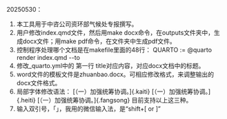 20250530：
1. 本工具用于中咨公司资环部气候处专报撰写。
2. 用户修改index.qmd文件，然后用make docx命令，在outputs文件夹中，生成docx文件；用make pdf命令，在文件夹中生成pdf文件。
3. 控制程序处理哪个文档是在makefile里面的48行：
        QUARTO := @quarto render index.qmd --to
4. 修改_quarto.yml中的 第一行 title对应内容，对应docx文档中的标题。
5. word文件的模板文件是zhuanbao.docx。可相应修改格式，来调整输出的docx文件格式。
6. 局部字体修改语法：
   [（一）加强统筹协调。]{.kaiti}
   [（一）加强统筹协调。]{.heiti}
   [（一）加强统筹协调。]{.fangsong}
   目前支持以上这三种。
7. 输入双引号，「」，我用的微信输入法，是“shift+[ or ]”

